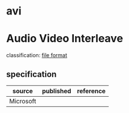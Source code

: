 # avi

# Audio Video Interleave
classification: [file format](file.md)

## specification
| source | published         | reference
| ------ | ----------------- | ---------
| Microsoft
